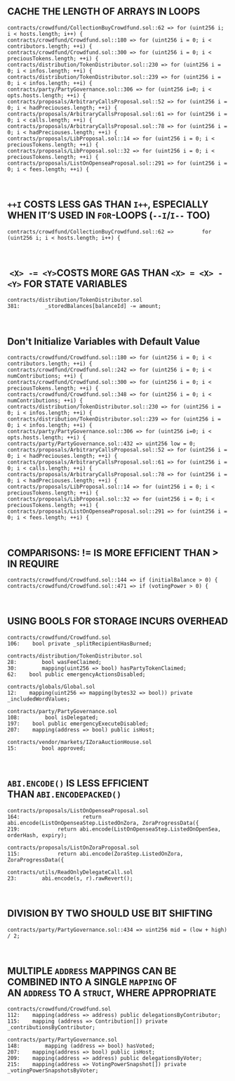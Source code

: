 ##  CACHE THE LENGTH OF ARRAYS IN LOOPS
```solidity
contracts/crowdfund/CollectionBuyCrowdfund.sol::62 => for (uint256 i; i < hosts.length; i++) {
contracts/crowdfund/Crowdfund.sol::180 => for (uint256 i = 0; i < contributors.length; ++i) {
contracts/crowdfund/Crowdfund.sol::300 => for (uint256 i = 0; i < preciousTokens.length; ++i) {
contracts/distribution/TokenDistributor.sol::230 => for (uint256 i = 0; i < infos.length; ++i) {
contracts/distribution/TokenDistributor.sol::239 => for (uint256 i = 0; i < infos.length; ++i) {
contracts/party/PartyGovernance.sol::306 => for (uint256 i=0; i < opts.hosts.length; ++i) {
contracts/proposals/ArbitraryCallsProposal.sol::52 => for (uint256 i = 0; i < hadPreciouses.length; ++i) {
contracts/proposals/ArbitraryCallsProposal.sol::61 => for (uint256 i = 0; i < calls.length; ++i) {
contracts/proposals/ArbitraryCallsProposal.sol::78 => for (uint256 i = 0; i < hadPreciouses.length; ++i) {
contracts/proposals/LibProposal.sol::14 => for (uint256 i = 0; i < preciousTokens.length; ++i) {
contracts/proposals/LibProposal.sol::32 => for (uint256 i = 0; i < preciousTokens.length; ++i) {
contracts/proposals/ListOnOpenseaProposal.sol::291 => for (uint256 i = 0; i < fees.length; ++i) {
```

&nbsp;
&nbsp;

##  `++I` COSTS LESS GAS THAN `I++`, ESPECIALLY WHEN IT’S USED IN `FOR`-LOOPS (`--I`/`I--` TOO)

```solidity
contracts/crowdfund/CollectionBuyCrowdfund.sol::62 =>         for (uint256 i; i < hosts.length; i++) {
```

&nbsp;
&nbsp;

##  `<X> -= <Y>`COSTS MORE GAS THAN `<X> = <X> - <Y>` FOR STATE VARIABLES

```solidity
contracts/distribution/TokenDistributor.sol
381:        _storedBalances[balanceId] -= amount;
```



&nbsp;
&nbsp;

##  Don't Initialize Variables with Default Value

```solidity
contracts/crowdfund/Crowdfund.sol::180 => for (uint256 i = 0; i < contributors.length; ++i) {
contracts/crowdfund/Crowdfund.sol::242 => for (uint256 i = 0; i < numContributions; ++i) {
contracts/crowdfund/Crowdfund.sol::300 => for (uint256 i = 0; i < preciousTokens.length; ++i) {
contracts/crowdfund/Crowdfund.sol::348 => for (uint256 i = 0; i < numContributions; ++i) {
contracts/distribution/TokenDistributor.sol::230 => for (uint256 i = 0; i < infos.length; ++i) {
contracts/distribution/TokenDistributor.sol::239 => for (uint256 i = 0; i < infos.length; ++i) {
contracts/party/PartyGovernance.sol::306 => for (uint256 i=0; i < opts.hosts.length; ++i) {
contracts/party/PartyGovernance.sol::432 => uint256 low = 0;
contracts/proposals/ArbitraryCallsProposal.sol::52 => for (uint256 i = 0; i < hadPreciouses.length; ++i) {
contracts/proposals/ArbitraryCallsProposal.sol::61 => for (uint256 i = 0; i < calls.length; ++i) {
contracts/proposals/ArbitraryCallsProposal.sol::78 => for (uint256 i = 0; i < hadPreciouses.length; ++i) {
contracts/proposals/LibProposal.sol::14 => for (uint256 i = 0; i < preciousTokens.length; ++i) {
contracts/proposals/LibProposal.sol::32 => for (uint256 i = 0; i < preciousTokens.length; ++i) {
contracts/proposals/ListOnOpenseaProposal.sol::291 => for (uint256 i = 0; i < fees.length; ++i) {
```

&nbsp;
&nbsp;

##  COMPARISONS: != IS MORE EFFICIENT THAN > IN REQUIRE 

```solidity
contracts/crowdfund/Crowdfund.sol::144 => if (initialBalance > 0) {
contracts/crowdfund/Crowdfund.sol::471 => if (votingPower > 0) {
```

&nbsp;
&nbsp;


##  USING BOOLS FOR STORAGE INCURS OVERHEAD
```solidity
contracts/crowdfund/Crowdfund.sol
106:    bool private _splitRecipientHasBurned;

contracts/distribution/TokenDistributor.sol
28:        bool wasFeeClaimed;
30:        mapping(uint256 => bool) hasPartyTokenClaimed;
62:    bool public emergencyActionsDisabled;

contracts/globals/Global.sol
12:    mapping(uint256 => mapping(bytes32 => bool)) private _includedWordValues;

contracts/party/PartyGovernance.sol
108:        bool isDelegated;
197:    bool public emergencyExecuteDisabled;
207:    mapping(address => bool) public isHost;

contracts/vendor/markets/IZoraAuctionHouse.sol
15:        bool approved;
```


&nbsp;
&nbsp;

## `ABI.ENCODE()` IS LESS EFFICIENT THAN `ABI.ENCODEPACKED()`
```
contracts/proposals/ListOnOpenseaProposal.sol
164:                    return abi.encode(ListOnOpenseaStep.ListedOnZora, ZoraProgressData({
219:            return abi.encode(ListOnOpenseaStep.ListedOnOpenSea, orderHash, expiry);

contracts/proposals/ListOnZoraProposal.sol
115:            return abi.encode(ZoraStep.ListedOnZora, ZoraProgressData({

contracts/utils/ReadOnlyDelegateCall.sol
23:        abi.encode(s, r).rawRevert();
```

&nbsp;
&nbsp;

## DIVISION BY TWO SHOULD USE BIT SHIFTING

```solidity
contracts/party/PartyGovernance.sol::434 => uint256 mid = (low + high) / 2;
```



&nbsp;
&nbsp;

## MULTIPLE `ADDRESS` MAPPINGS CAN BE COMBINED INTO A SINGLE `MAPPING` OF AN `ADDRESS` TO A `STRUCT`, WHERE APPROPRIATE
```solidity
contracts/crowdfund/Crowdfund.sol
112:    mapping(address => address) public delegationsByContributor;
115:    mapping (address => Contribution[]) private _contributionsByContributor;

contracts/party/PartyGovernance.sol
148:        mapping (address => bool) hasVoted;
207:    mapping(address => bool) public isHost;
209:    mapping(address => address) public delegationsByVoter;
215:    mapping(address => VotingPowerSnapshot[]) private _votingPowerSnapshotsByVoter;
```